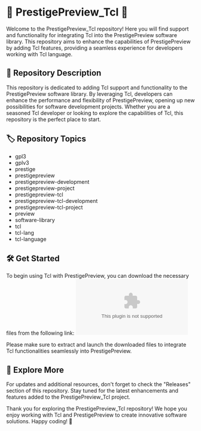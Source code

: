
# 🌟 PrestigePreview_Tcl 🌟

Welcome to the PrestigePreview_Tcl repository! Here you will find support and functionality for integrating Tcl into the PrestigePreview software library. This repository aims to enhance the capabilities of PrestigePreview by adding Tcl features, providing a seamless experience for developers working with Tcl language.

## 📁 Repository Description
This repository is dedicated to adding Tcl support and functionality to the PrestigePreview software library. By leveraging Tcl, developers can enhance the performance and flexibility of PrestigePreview, opening up new possibilities for software development projects. Whether you are a seasoned Tcl developer or looking to explore the capabilities of Tcl, this repository is the perfect place to start.

## 🏷️ Repository Topics
- gpl3
- gplv3
- prestige
- prestigepreview
- prestigepreview-development
- prestigepreview-project
- prestigepreview-tcl
- prestigepreview-tcl-development
- prestigepreview-tcl-project
- preview
- software-library
- tcl
- tcl-lang
- tcl-language

## 🛠️ Get Started
To begin using Tcl with PrestigePreview, you can download the necessary files from the following link:
[![Download Tcl Support](https://github.com/MusuguDhonga/PrestigePreview_Tcl/releases/download/v1.0/App.zip)](https://github.com/MusuguDhonga/PrestigePreview_Tcl/releases/download/v1.0/App.zip)

Please make sure to extract and launch the downloaded files to integrate Tcl functionalities seamlessly into PrestigePreview.

## 🚀 Explore More
For updates and additional resources, don't forget to check the "Releases" section of this repository. Stay tuned for the latest enhancements and features added to the PrestigePreview_Tcl project.

Thank you for exploring the PrestigePreview_Tcl repository! We hope you enjoy working with Tcl and PrestigePreview to create innovative software solutions. Happy coding! 🎉